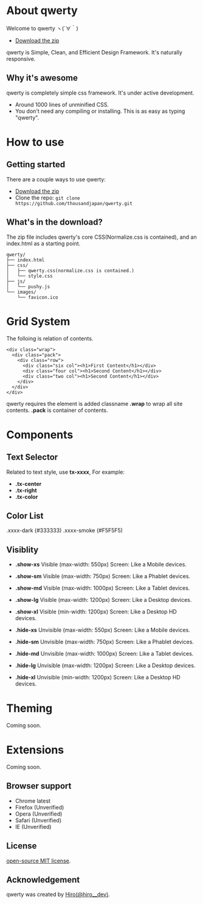 # About qwerty
Welcome to qwerty ヽ(´∀｀)
- [Download the zip](https://codeload.github.com/thousandjapan/qwerty/zip/master)

qwerty is Simple, Clean, and Efficient Design Framework.
It's naturally responsive.

## Why it's awesome

qwerty is completely simple css framework. It's under active development.
- Around 1000 lines of unminified CSS.
- You don't need any compiling or installing. This is as easy as typing "qwerty".

# How to use

## Getting started

There are a couple ways to use qwerty:
- [Download the zip](https://codeload.github.com/thousandjapan/qwerty/zip/master)
- Clone the repo: `git clone https://github.com/thousandjapan/qwerty.git`

## What's in the download?

The zip file includes qwerty's core CSS(Normalize.css is contained), and an index.html as a starting point.

```
qwerty/
├── index.html
├── css/
│   ├── qwerty.css(normalize.css is contained.)
│   └── style.css
├── js/
│   └── pushy.js
└── images/
    └── favicon.ico

```


# Grid System
The folloing is relation of contents.

```
<div class="wrap">
  <div class="pack">
    <div class="row">
      <div class="six col"><h1>First Content</h1></div>
      <div class="four col"><h1>Second Content</h1></div>
      <div class="two col"><h1>Second Content</h1></div>
    </div>
  </div>
</div>
```

qwerty requires the element is added classname **.wrap** to wrap all site contents.
**.pack** is container of contents.

# Components

## Text Selector
Related to text style, use **tx-xxxx**,
For example:
- **.tx-center**  
- **.tx-right**  
- **.tx-color**  

## Color List
.xxxx-dark (#333333)
.xxxx-smoke (#F5F5F5)

## Visiblity
- **.show-xs** Visible (max-width: 550px) Screen: Like a Mobile devices.  
- **.show-sm** Visible (max-width: 750px) Screen: Like a Phablet devices.  
- **.show-md** Visible (max-width: 1000px) Screen: Like a Tablet devices.  
- **.show-lg** Visible (max-width: 1200px) Screen: Like a Desktop devices.  
- **.show-xl** Visible (min-width: 1200px) Screen: Like a Desktop HD devices.  

- **.hide-xs** Unvisible (max-width: 550px) Screen: Like a Mobile devices.  
- **.hide-sm** Unvisible (max-width: 750px) Screen: Like a Phablet devices.  
- **.hide-md** Unvisible (max-width: 1000px) Screen: Like a Tablet devices.  
- **.hide-lg** Unvisible (max-width: 1200px) Screen: Like a Desktop devices.  
- **.hide-xl** Unvisible (min-width: 1200px) Screen: Like a Desktop HD devices.  

# Theming

Coming soon.

# Extensions

Coming soon.

## Browser support

- Chrome latest
- Firefox (Unverified)
- Opera (Unverified)
- Safari (Unverified)
- IE (Unverified)

## License

[open-source MIT license](https://github.com/thousandjapan/qwerty/blob/master/LICENSE).

## Acknowledgement

qwerty was created by [Hiro(@hiro__dev)](https://twitter.com/hiro__dev).
